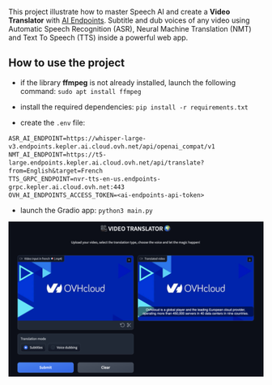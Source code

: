 This project illustrate how to master Speech AI and create a **Video Translator** with [AI Endpoints](https://endpoints.ai.cloud.ovh.net/).
Subtitle and dub voices of any video using Automatic Speech Recognition (ASR), Neural Machine Translation (NMT) and Text To Speech (TTS) inside a powerful web app.

## How to use the project
- if the library **ffmpeg** is not already installed, launch the following command: `sudo apt install ffmpeg`

- install the required dependencies: `pip install -r requirements.txt`

- create the `.env` file:
```
ASR_AI_ENDPOINT=https://whisper-large-v3.endpoints.kepler.ai.cloud.ovh.net/api/openai_compat/v1
NMT_AI_ENDPOINT=https://t5-large.endpoints.kepler.ai.cloud.ovh.net/api/translate?from=English&target=French
TTS_GRPC_ENDPOINT=nvr-tts-en-us.endpoints-grpc.kepler.ai.cloud.ovh.net:443
OVH_AI_ENDPOINTS_ACCESS_TOKEN=<ai-endpoints-api-token>
```

- launch the Gradio app: `python3 main.py`

![image](video-translator-web-app.png)
